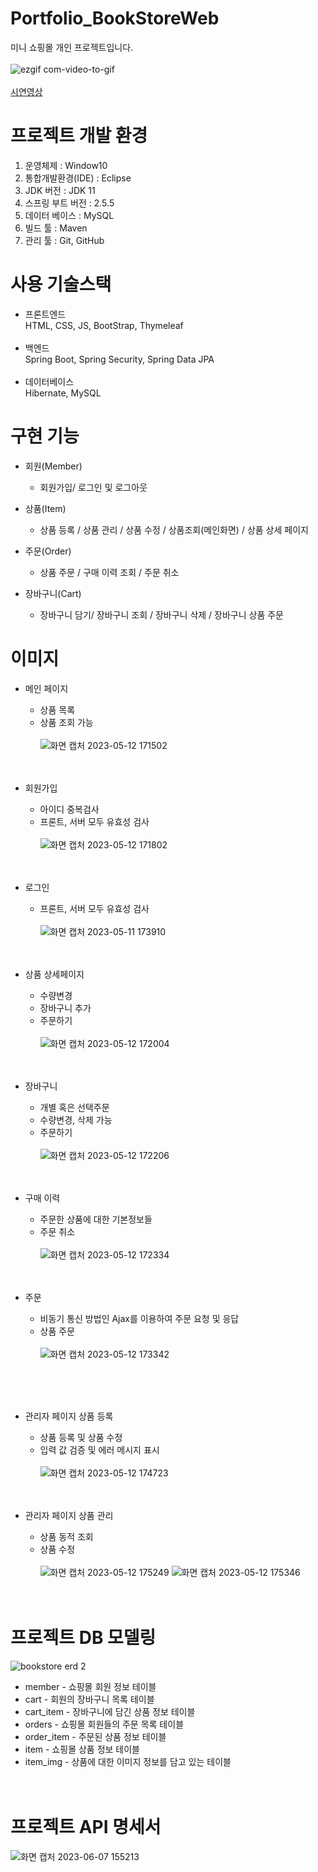 # Portfolio_BookStoreWeb
미니 쇼핑몰 개인 프로젝트입니다.</br></br>
![ezgif com-video-to-gif](https://github.com/kimsib/BookStore/assets/87972038/56be3c2e-ec23-4918-bd83-41b17c38bb63)
</br></br>
[시연영상](https://youtu.be/tKdjnVuh55o)
# 프로젝트 개발 환경
1. 운영체제 : Window10
2. 통합개발환경(IDE) : Eclipse
3. JDK 버전 : JDK 11
4. 스프링 부트 버전 : 2.5.5
5. 데이터 베이스 : MySQL
6. 빌드 툴 : Maven
7. 관리 툴 : Git, GitHub

# 사용 기술스택
- 프론트엔드</br>
HTML, CSS, JS, BootStrap, Thymeleaf</br></br>
- 백엔드</br>
Spring Boot, Spring Security, Spring Data JPA</br></br>
- 데이터베이스</br>
Hibernate, MySQL

# 구현 기능
+ 회원(Member)
  + 회원가입/ 로그인 및 로그아웃

+ 상품(Item)
  + 상품 등록 / 상품 관리 / 상품 수정 / 상품조회(메인화면) / 상품 상세 페이지

+ 주문(Order)
  + 상품 주문 / 구매 이력 조회 / 주문 취소

+ 장바구니(Cart)
  + 장바구니 담기/ 장바구니 조회 / 장바구니 삭제 / 장바구니 상품 주문
 
# 이미지
+ 메인 페이지
  + 상품 목록
  + 상품 조회 가능</br></br>
![화면 캡처 2023-05-12 171502](https://github.com/kimsib/BookStore/assets/87972038/10c1cbbd-d1bd-4092-a526-6a47145b7510)
</br></br></br>
 
+ 회원가입
  + 아이디 중복검사
  + 프론트, 서버 모두 유효성 검사</br></br>
![화면 캡처 2023-05-12 171802](https://github.com/kimsib/BookStore/assets/87972038/4fb26608-555a-41c1-bad6-2aca885237da)
</br></br></br>

+ 로그인
  + 프론트, 서버 모두 유효성 검사</br></br>
![화면 캡처 2023-05-11 173910](https://github.com/kimsib/BookStore/assets/87972038/d6e850cf-8a5b-4c34-8a7f-5a19e9f4632c)
</br></br></br>

+ 상품 상세페이지
  + 수량변경 
  + 장바구니 추가
  + 주문하기</br></br>
![화면 캡처 2023-05-12 172004](https://github.com/kimsib/BookStore/assets/87972038/15f84c9c-16d2-4bcc-af5f-8416d329579d)
</br></br></br>

+ 장바구니
  + 개별 혹은 선택주문
  + 수량변경, 삭제 가능
  + 주문하기</br></br>
![화면 캡처 2023-05-12 172206](https://github.com/kimsib/BookStore/assets/87972038/fbaa1352-e534-4259-9a5d-d0afea1eba25)
</br></br></br>
    
+ 구매 이력
  + 주문한 상품에 대한 기본정보들
  + 주문 취소</br></br>
![화면 캡처 2023-05-12 172334](https://github.com/kimsib/BookStore/assets/87972038/13e89cb2-edec-45d5-88dd-6664394a2dda)
</br></br></br>

+ 주문
  + 비동기 통신 방법인 Ajax를 이용하여 주문 요청 및 응답
  + 상품 주문</br></br>
![화면 캡처 2023-05-12 173342](https://github.com/kimsib/BookStore/assets/87972038/b121a3df-990b-4346-aba1-a246177ce994)

</br></br></br>

+ 관리자 페이지 상품 등록
  + 상품 등록 및 상품 수정
  + 입력 값 검증 및 에러 메시지 표시</br></br>
![화면 캡처 2023-05-12 174723](https://github.com/kimsib/BookStore/assets/87972038/9b0fe9e9-3aa5-4d08-b03a-daa213535a89)
</br></br></br>

+ 관리자 페이지 상품 관리
  + 상품 동적 조회
  + 상품 수정</br></br>
![화면 캡처 2023-05-12 175249](https://github.com/kimsib/BookStore/assets/87972038/58593c84-f514-43b2-9c72-cf00350c11db)
![화면 캡처 2023-05-12 175346](https://github.com/kimsib/BookStore/assets/87972038/da26ccfd-346f-4640-83b4-99c8602a606d)
</br></br></br>

# 프로젝트 DB 모델링
![bookstore erd 2](https://github.com/kimsib/BookStore/assets/87972038/26219ef7-91a4-4784-aa97-6ac801a9d8a3)
</br>
+ member - 쇼핑몰 회원 정보 테이블
+ cart - 회원의 장바구니 목록 테이블
+ cart_item - 장바구니에 담긴 상품 정보 테이블
+ orders - 쇼핑몰 회원들의 주문 목록 테이블
+ order_item - 주문된 상품 정보 테이블
+ item - 쇼핑몰 상품 정보 테이블
+ item_img - 상품에 대한 이미지 정보를 담고 있는 테이블
</br></br></br>

# 프로젝트 API 명세서
![화면 캡처 2023-06-07 155213](https://github.com/kimsib/BookStore/assets/87972038/7af4ec6e-cc1b-4b5d-827d-2fbe1db0c4b0)
























